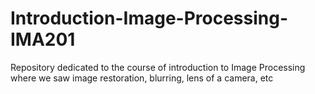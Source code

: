 # Introduction-Image-Processing-IMA201
Repository dedicated to the course of introduction to Image Processing where we saw image restoration, blurring, lens of a camera, etc

